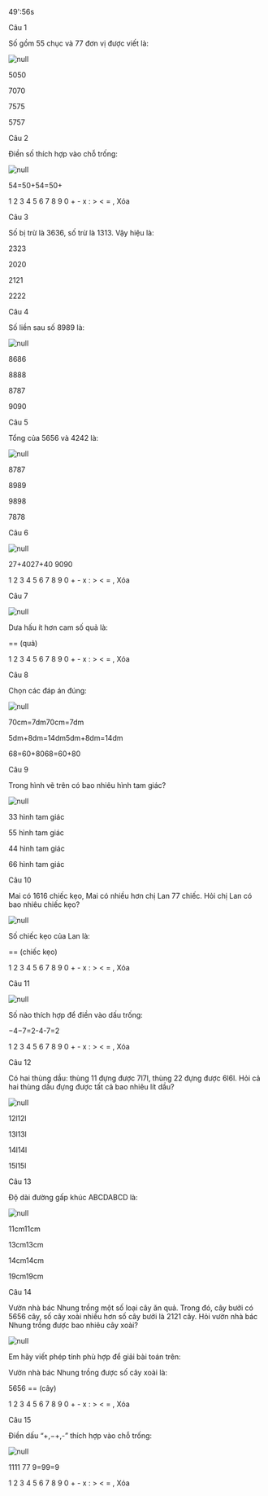 49':56s

Câu 1

Số gồm 55 chục và 77 đơn vị được viết là:

![null](https://onthi123.vn/public/uploads/toan-2/kk1.png)

5050

7070

7575

5757

Câu 2

Điền số thích hợp vào chỗ trống:

![null](https://onthi123.vn/public/uploads/toan-2/kk2.png)

54=50+54=50+ 

1 2 3 4 5 6 7 8 9 0 + - x : > < = , Xóa

Câu 3

Số bị trừ là 3636, số trừ là 1313. Vậy hiệu là:

2323

2020

2121

2222

Câu 4

Số liền sau số 8989 là:

![null](https://onthi123.vn/public/uploads/toan-2/kk3.png)

8686

8888

8787

9090

Câu 5

Tổng của 5656 và 4242 là:

![null](https://onthi123.vn/public/uploads/toan-2/untitled_23.png)

8787

8989

9898

7878

Câu 6

![null](https://onthi123.vn/public/uploads/toan-2/picture6_12.png)

27+4027+40  9090

1 2 3 4 5 6 7 8 9 0 + - x : > < = , Xóa

Câu 7

![null](https://onthi123.vn/public/uploads/toan-2/picture7_10.png)

Dưa hấu ít hơn cam số quả là: 

   ==  (quả)

1 2 3 4 5 6 7 8 9 0 + - x : > < = , Xóa

Câu 8

Chọn các đáp án đúng:

![null](https://onthi123.vn/public/uploads/toan-2/kk4.png)

70cm=7dm70cm=7dm

5dm+8dm=14dm5dm+8dm=14dm

68=60+8068=60+80

Câu 9

Trong hình vẽ trên có bao nhiêu hình tam giác?

![null](https://onthi123.vn/public/uploads/toan-2/kk5.png)

33 hình tam giác

55 hình tam giác

44 hình tam giác

66 hình tam giác

Câu 10

Mai có 1616 chiếc kẹo, Mai có nhiều hơn chị Lan 77 chiếc. Hỏi chị Lan có bao nhiêu chiếc kẹo? 

![null](https://onthi123.vn/public/uploads/toan-2/kk6.png)

Số chiếc kẹo của Lan là:

  ==  (chiếc kẹo)

1 2 3 4 5 6 7 8 9 0 + - x : > < = , Xóa

Câu 11

![null](https://onthi123.vn/public/uploads/toan-2/kk7.png)

Số nào thích hợp để điền vào dấu trống:

−4−7=2-4-7=2

1 2 3 4 5 6 7 8 9 0 + - x : > < = , Xóa

Câu 12

Có hai thùng dầu: thùng 11 đựng được 7l7l, thùng 22 đựng được 6l6l. Hỏi cả hai thùng dầu đựng được tất cả bao nhiêu lít dầu? 

![null](https://onthi123.vn/public/uploads/toan-2/kk8.png)

12l12l

13l13l

14l14l

15l15l

Câu 13

Độ dài đường gấp khúc ABCDABCD là: 

![null](https://onthi123.vn/public/uploads/toan-2/untitled_22.png)

11cm11cm

13cm13cm

14cm14cm

19cm19cm

Câu 14

Vườn nhà bác Nhung trồng một số loại cây ăn quả. Trong đó, cây bưởi có 5656 cây, số cây xoài nhiều hơn số cây bưởi là 2121 cây. Hỏi vườn nhà bác Nhung trồng được bao nhiêu cây xoài? 

![null](https://onthi123.vn/public/uploads/toan-2/untitled_21.png)

Em hãy viết phép tính phù hợp để giải bài toán trên:

Vườn nhà bác Nhung trồng được số cây xoài là:

5656   ==  (cây)

1 2 3 4 5 6 7 8 9 0 + - x : > < = , Xóa

Câu 15

Điền dấu “+,−+,-” thích hợp vào chỗ trống:

![null](https://onthi123.vn/public/uploads/toan-2/untitled_20.png)

1111  77  9=99=9

1 2 3 4 5 6 7 8 9 0 + - x : > < = , Xóa
